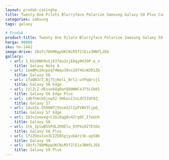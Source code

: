 ```yaml
---
layout: produk-casinghp
title: Twenty One Pilots Blurryface Polarize Samsung Galaxy S9 Plus Case
categories: samsung
tags: galaxy

# Produk
product-title: Twenty One Pilots Blurryface Polarize Samsung Galaxy S9 Plus Case
harga: 90000
sku: hn-1442
image-drive: 10zfc78kM6ppUKCNiR5f2lEix3NNfLJE6
gallery:
  - url: 1_kb20Wh9vSj637mu1njEAqy0HJOP-a_o
    title: Galaxy Note 8
  - url: 1xmQMs2mcpoqT4Wqu39os1Of4GvW2D1Zb
    title: Galaxy S6
  - url: 1faQN3cT_Bj7SjKelL_Brl2-uYPqQrsj1
    title: Galaxy S6 Edge
  - url: 1zl2LZ-dEsxokQg0atQ80WWC4JT5LSb01
    title: Galaxy S6 Edge Plus
  - url: 146fhHchbjnwX2-5HkonI1vLdYIIUF9Z_
    title: Galaxy S7
  - url: 1auxSx-ShOOW7j5Usm32lIpFVWV3ljpQ_
    title: Galaxy S7 Edge
  - url: 1b3v2smvegrC1Oi8qg8n4Zrg9C_IfeUnh
    title: Galaxy S8
  - url: 1tk_2plwB55PdLZO9Elo_OYPXo9Z7E5Do
    title: Galaxy S8 Plus
  - url: 1f1ZOex1xn3LIZEB5pjyuGArz3k-op58K
    title: Galaxy S9
  - url: 10zfc78kM6ppUKCNiR5f2lEix3NNfLJE6
    title: Galaxy S9 Plus
---
```

